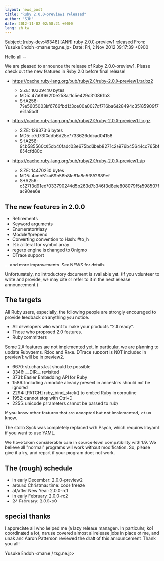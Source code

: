 ```yaml
---
layout: news_post
title: "Ruby 2.0.0-preview1 released"
author: "SJH"
date: 2012-11-02 02:58:21 +0000
lang: zh_tw
---
```


Subject: \[ruby-dev:46348\] \[ANN\] ruby 2.0.0-preview1 released From:
Yusuke Endoh &lt;mame tsg.ne.jp&gt; Date: Fri, 2 Nov 2012 09:17:39 +0900

Hello all --

We are pleased to announce the release of Ruby 2.0.0-preview1. Please
check out the new features in Ruby 2.0 before final release!

* https://cache.ruby-lang.org/pub/ruby/2.0/ruby-2.0.0-preview1.tar.bz2
  * SIZE: 10309440 bytes
  * MD5: 47a0f662f0e258aa1c5e429c310861b3
  * SHA256: 79e5605003bf6766fbd123ce00a0027df716ba6d28494c35185909f7e61a5bdf

* https://cache.ruby-lang.org/pub/ruby/2.0/ruby-2.0.0-preview1.tar.gz
  * SIZE: 12937316 bytes
  * MD5: c7d73f3ddb6d25e7733626ddbad04158
  * SHA256: 94b585560c05cb40fadd03e675bd3beb8271c2e976b45644cc765bf854cfd80c

* https://cache.ruby-lang.org/pub/ruby/2.0/ruby-2.0.0-preview1.zip
  * SIZE: 14470260 bytes
  * MD5: 4adb51aa69b56b81c81a8c5f892689cf
  * SHA256: c327f3d91ed7033790244d5b263d7b346f3d8efe808079f5a598507fad90ee6e

## The new features in 2.0.0

* Refinements
* Keyword arguments
* Enumerator#lazy
* Module#prepend
* Converting convention to Hash: #to\_h
* %i: a literal for symbol array
* regexp engine is changed to Onigmo
* DTrace support

... and more improvements. See NEWS for details.

Unfortunately, no introductory document is available yet. (If you
volunteer to write and provide, we may cite or refer to it in the next
release announcement.)

## The targets

All Ruby users, especially, the following people are strongly encouraged
to provide feedback on anything you notice.

* All developers who want to make your products \"2.0 ready\".
* Those who proposed 2.0 features.
* Ruby committers.

Some 2.0 features are not implemented yet. In particular, we are
planning to update Rubygems, Rdoc and Rake. DTrace support is NOT
included in preview1; will be in preview2.

* 6670: str.chars.last should be possible
* 3346: \_\_DIR\_\_ revisited
* 3731: Easier Embedding API for Ruby
* 1586: Including a module already present in ancestors should not be
  ignored
* 2294: \[PATCH\] ruby\_bind\_stack() to embed Ruby in coroutine
* 1952: cannot stop with Ctrl+C
* 2255: unicode parameters cannot be passed to ruby

If you know other features that are accepted but not implemented, let us
know.

The stdlib Syck was completely replaced with Psych, which requires
libyaml if you want to use YAML.

We have taken considerable care in source-level compatibility with 1.9.
We believe all \"normal\" programs will work without modification. So,
please give it a try, and report if your program does not work.

## The (rough) schedule

* in early December: 2.0.0-preview2
* around Christmas time: code freeze
* at/after New Year: 2.0.0-rc1
* in early February: 2.0.0-rc2
* 24 February: 2.0.0-p0

## special thanks

I appreciate all who helped me (a lazy release manager). In particular,
ko1 coordinated a lot, naruse covered almost all release jobs in place
of me, and unak and Aaron Patterson reviewed the draft of this
announcement. Thank you all!

Yusuke Endoh &lt;mame / tsg.ne.jp&gt;

